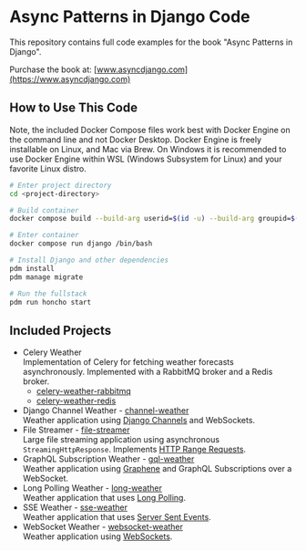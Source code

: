 # Async Patterns in Django Code

This repository contains full code examples for the book "Async Patterns in Django".

Purchase the book at: [www.asyncdjango.com](https://www.asyncdjango.com)

## How to Use This Code

Note, the included Docker Compose files work best with Docker Engine on the command line and not Docker Desktop. Docker Engine is freely installable on Linux, and Mac via Brew. On Windows it is recommended to use Docker Engine within WSL (Windows Subsystem for Linux) and your favorite Linux distro.

```bash
# Enter project directory
cd <project-directory>

# Build container
docker compose build --build-arg userid=$(id -u) --build-arg groupid=$(id -g)

# Enter container
docker compose run django /bin/bash

# Install Django and other dependencies
pdm install
pdm manage migrate

# Run the fullstack
pdm run honcho start
```

## Included Projects

- Celery Weather<br>
Implementation of Celery for fetching weather forecasts asynchronously. Implemented with a RabbitMQ broker and a Redis broker.
  - [celery-weather-rabbitmq](celery-weather-rabbitmq)
  - [celery-weather-redis](celery-weather-redis)
- Django Channel Weather - [channel-weather](channel-weather)<br>
Weather application using [Django Channels](https://channels.readthedocs.io/) and WebSockets.
- File Streamer - [file-streamer](file-streamer)<br>
Large file streaming application using asynchronous `StreamingHttpResponse`. Implements [HTTP Range Requests](https://developer.mozilla.org/en-US/docs/Web/HTTP/Range_requests).
- GraphQL Subscription Weather - [gql-weather](gql-weather)<br>
Weather application using [Graphene](https://graphene-python.org/) and GraphQL Subscriptions over a WebSocket.
- Long Polling Weather - [long-weather](long-weather)<br>
Weather application that uses [Long Polling](https://javascript.info/long-polling).
- SSE Weather - [sse-weather](sse-weather)<br>
Weather application that uses [Server Sent Events](https://developer.mozilla.org/en-US/docs/Web/API/Server-sent_events).
- WebSocket Weather - [websocket-weather](websocket-weather)<br>
Weather application using [WebSockets](https://developer.mozilla.org/en-US/docs/Web/API/WebSockets_API).
